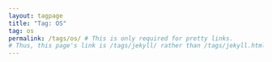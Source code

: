 ```yaml
---
layout: tagpage
title: "Tag: OS"
tag: os
permalink: /tags/os/ # This is only required for pretty links.
# Thus, this page's link is /tags/jekyll/ rather than /tags/jekyll.html
---
```

